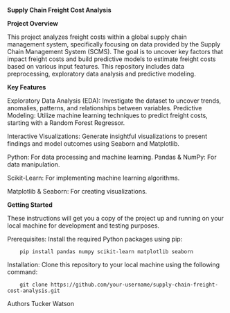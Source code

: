 **Supply Chain Freight Cost Analysis**

**Project Overview**

This project analyzes freight costs within a global supply chain management system, specifically focusing on data provided by the Supply Chain Management System (SCMS). The goal is to uncover key factors that impact freight costs and build predictive models to estimate freight costs based on various input features. This repository includes data preprocessing, exploratory data analysis and predictive modeling.

**Key Features**

Exploratory Data Analysis (EDA): Investigate the dataset to uncover trends, anomalies, patterns, and relationships between variables.
Predictive Modeling: Utilize machine learning techniques to predict freight costs, starting with a Random Forest Regressor.

Interactive Visualizations: Generate insightful visualizations to present findings and model outcomes using Seaborn and Matplotlib.


Python: For data processing and machine learning.
Pandas & NumPy: For data manipulation.

Scikit-Learn: For implementing machine learning algorithms.

Matplotlib & Seaborn: For creating visualizations.


**Getting Started**

These instructions will get you a copy of the project up and running on your local machine for development and testing purposes.

Prerequisites:
Install the required Python packages using pip:

        pip install pandas numpy scikit-learn matplotlib seaborn 
Installation:
Clone this repository to your local machine using the following command:

        git clone https://github.com/your-username/supply-chain-freight-cost-analysis.git



Authors
Tucker Watson